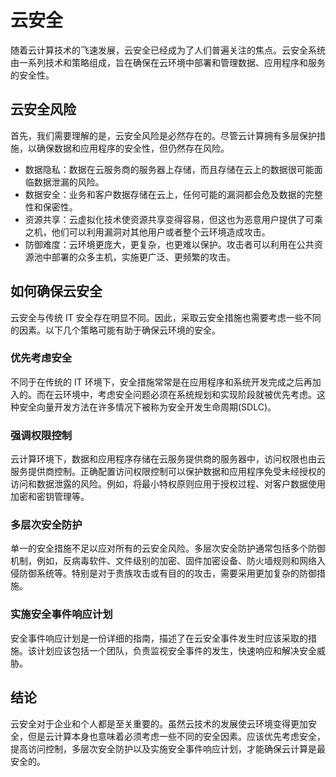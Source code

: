 # 云安全

随着云计算技术的飞速发展，云安全已经成为了人们普遍关注的焦点。云安全系统由一系列技术和策略组成，旨在确保在云环境中部署和管理数据、应用程序和服务的安全性。

## 云安全风险

首先，我们需要理解的是，云安全风险是必然存在的。尽管云计算拥有多层保护措施，以确保数据和应用程序的安全性，但仍然存在风险。

- 数据隐私：数据在云服务商的服务器上存储，而且存储在云上的数据很可能面临数据泄漏的风险。
- 数据安全：业务和客户数据存储在云上，任何可能的漏洞都会危及数据的完整性和保密性。
- 资源共享：云虚拟化技术使资源共享变得容易，但这也为恶意用户提供了可乘之机，他们可以利用漏洞对其他用户或者整个云环境造成攻击。
- 防御难度：云环境更庞大，更复杂，也更难以保护。攻击者可以利用在公共资源池中部署的众多主机，实施更广泛、更频繁的攻击。

## 如何确保云安全

云安全与传统 IT 安全存在明显不同。因此，采取云安全措施也需要考虑一些不同的因素。以下几个策略可能有助于确保云环境的安全。

### 优先考虑安全

不同于在传统的 IT 环境下，安全措施常常是在应用程序和系统开发完成之后再加入的。而在云环境中，考虑安全问题必须在系统规划和实现阶段就被优先考虑。这种安全向量开发方法在许多情况下被称为安全开发生命周期(SDLC)。

### 强调权限控制

云计算环境下，数据和应用程序存储在云服务提供商的服务器中，访问权限也由云服务提供商控制。正确配置访问权限控制可以保护数据和应用程序免受未经授权的访问和数据泄露的风险。例如，将最小特权原则应用于授权过程、对客户数据使用加密和密钥管理等。

### 多层次安全防护

单一的安全措施不足以应对所有的云安全风险。多层次安全防护通常包括多个防御机制，例如，反病毒软件、文件级别的加密、固件加密设备、防火墙规则和网络入侵防御系统等。特别是对于贵族攻击或有目的的攻击，需要采用更加复杂的防御措施。

### 实施安全事件响应计划

安全事件响应计划是一份详细的指南，描述了在云安全事件发生时应该采取的措施。该计划应该包括一个团队，负责监视安全事件的发生，快速响应和解决安全威胁。

## 结论

云安全对于企业和个人都是至关重要的。虽然云技术的发展使云环境变得更加安全，但是云计算本身也意味着必须考虑一些不同的安全因素。应该优先考虑安全，提高访问控制，多层次安全防护以及实施安全事件响应计划，才能确保云计算是最安全的。